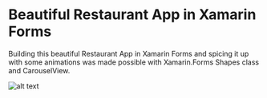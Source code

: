 # Beautiful Restaurant App in Xamarin Forms
Building this beautiful Restaurant App in Xamarin Forms and spicing it up with some animations was made possible with Xamarin.Forms Shapes class and CarouselView.



![alt text](https://github.com/devcrux/Beautiful-Restaurant-App-in-Xamarin-Forms/blob/master/restaurant.gif) 
